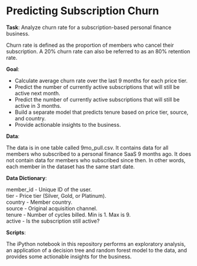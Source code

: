 # Predicting Subscription Churn

**Task**: Analyze churn rate for a subscription-based personal finance business.

Churn rate is defined as the proportion of members who cancel their subscription. A 20% churn rate can also be referred to as an 80% retention rate.

**Goal**: 

* Calculate average churn rate over the last 9 months for each price tier.
* Predict the number of currently active subscriptions that will still be active next month.
* Predict the number of currently active subscriptions that will still be active in 3 months.
* Build a separate model that predicts tenure based on price tier, source, and country.
* Provide actionable insights to the business.

**Data**:

The data is in one table called 9mo_pull.csv. It contains data for all members who subscribed to a personal finance SaaS 9 months ago. It does not contain data for members who subscribed since then. In other words, each member in the dataset has the same start date.

**Data Dictionary**:

member_id - Unique ID of the user.  
tier - Price tier (Silver, Gold, or Platinum).  
country - Member country.  
source - Original acquisition channel.  
tenure - Number of cycles billed. Min is 1. Max is 9.  
active - Is the subscription still active?  

**Scripts**:

The iPython notebook in this repository performs an exploratory analysis, an application of a decision tree and random forest model to the data, and provides some actionable insights for the business.
